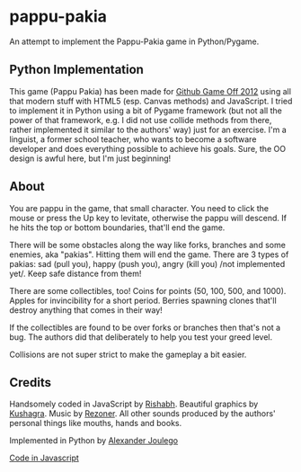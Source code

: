 # pappu-pakia


An attempt to implement the Pappu-Pakia game in Python/Pygame.

## Python Implementation
This game (Pappu Pakia) has been made for [Github Game Off 2012](https://github.com/blog/1303-github-game-off) using all that modern stuff with HTML5 (esp. Canvas methods) and JavaScript. I tried to implement it
in Python using a bit of Pygame framework (but not all the power of that framework, e.g. I did not use
collide methods from there, rather implemented it similar to the authors' way) just for an exercise. 
I'm a linguist, a former school teacher, who wants to become a software developer and does everything possible to achieve his goals. Sure, the OO design is awful here, but I'm just beginning!

## About
You are pappu in the game, that small character. You need to click the mouse or press the Up key
to levitate, otherwise the pappu will descend. If he hits the top or bottom boundaries,
that'll end the game.

There will be some obstacles along the way like forks, branches and some enemies, aka "pakias".
Hitting them will end the game. There are 3 types of pakias: sad (pull you),
happy (push you), angry (kill you) /not implemented yet/.
Keep safe distance from them!

There are some collectibles, too! Coins for points (50, 100, 500, and 1000).
Apples for invincibility for a short period.
Berries spawning clones that'll destroy anything that comes in their way!

If the collectibles are found to be over forks or branches
then that's not a bug. The authors did that deliberately to help you
test your greed level.

Collisions are not super strict to make the gameplay a bit easier.

## Credits
Handsomely coded in JavaScript by [Rishabh](http://twitter.com/_rishabhp).
Beautiful graphics by [Kushagra](http://twitter.com/solitarydesigns).
Music by [Rezoner](http://rezoner.net). All other sounds produced by the authors' personal things
like mouths, hands and books.

Implemented in Python by [Alexander Joulego](http://twitter.com/alex_joulgo)

[Code in Javascript](http://github.com/mind-it/game-off-2012)

